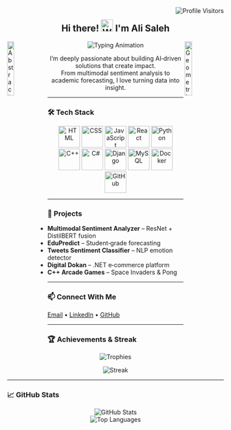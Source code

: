 <!-- Profile Visits -->
<a href="https://komarev.com/ghpvc/?username=hafizalisaleh">
  <img align="right" src="https://komarev.com/ghpvc/?username=hafizalisaleh&label=Visitors&color=0e75b6&style=flat" alt="Profile Visitors" />
</a>

<!-- Intro Message -->
<h2 align="center">
  Hi there!
  <img src="https://media.giphy.com/media/hvRJCLFzcasrR4ia7z/giphy.gif" width="28" alt="Waving Hand">
  I'm Ali Saleh
</h2>

<!-- Aesthetic Side Images -->
<img align="left"  
     src="https://images.unsplash.com/photo-1508830524289-0adcbe822b40?auto=format&fit=crop&w=300&q=80"  
     width="18%"  
     alt="Abstract pastel art" />

<img align="right" 
     src="https://images.unsplash.com/photo-1581276879432-15a6fc0b11f9?auto=format&fit=crop&w=300&q=80" 
     width="18%" 
     alt="Geometric gradient art" />

<!-- Typing Animation -->
<p align="center">
  <img src="https://readme-typing-svg.herokuapp.com?font=Poppins&duration=3000&pause=200&center=true&vCenter=true&width=435&lines=Final+Year+BS+Data+Science+Student;AI+and+ML+Developer;Multimodal+NLP+Engineer;Always+Learning+New+Tech" 
       alt="Typing Animation"/>
</p>

<!-- Bio -->
<p align="center">
  I’m deeply passionate about building AI‑driven solutions that create impact.<br>
  From multimodal sentiment analysis to academic forecasting, I love turning data into insight.
</p>

---

### 🛠️ Tech Stack
<div align="center">
  <img src="https://techstack-generator.vercel.app/html-icon.svg"   width="50" alt="HTML"/>
  <img src="https://techstack-generator.vercel.app/css-icon.svg"    width="50" alt="CSS"/>
  <img src="https://techstack-generator.vercel.app/js-icon.svg"     width="50" alt="JavaScript"/>
  <img src="https://techstack-generator.vercel.app/react-icon.svg"  width="50" alt="React"/>
  <img src="https://techstack-generator.vercel.app/python-icon.svg" width="50" alt="Python"/>
  <img src="https://techstack-generator.vercel.app/cpp-icon.svg"    width="50" alt="C++"/>
  <img src="https://techstack-generator.vercel.app/csharp-icon.svg" width="50" alt="C#"/>
  <img src="https://techstack-generator.vercel.app/django-icon.svg" width="50" alt="Django"/>
  <img src="https://techstack-generator.vercel.app/mysql-icon.svg"  width="50" alt="MySQL"/>
  <img src="https://techstack-generator.vercel.app/docker-icon.svg" width="50" alt="Docker"/>
  <img src="https://techstack-generator.vercel.app/github-icon.svg" width="50" alt="GitHub"/>
</div>

---

### 📌 Projects
- **Multimodal Sentiment Analyzer** – ResNet + DistilBERT fusion  
- **EduPredict** – Student‑grade forecasting  
- **Tweets Sentiment Classifier** – NLP emotion detector  
- **Digital Dokan** – .NET e‑commerce platform  
- **C++ Arcade Games** – Space Invaders & Pong

---

### 📫 Connect With Me
[Email](mailto:alisaleh7214@gmail.com) • [LinkedIn](https://www.linkedin.com/in/hafiz-ali-saleh-823027254) • [GitHub](https://github.com/hafizalisaleh)

---

### 🏆 Achievements & Streak

<p align="center">
  <img src="https://github-profile-trophy.vercel.app/?username=hafizalisaleh&theme=matrix&no-frame=true&row=1&column=4" alt="Trophies"/>
</p>

<p align="center">
  <img src="https://github-readme-streak-stats.herokuapp.com/?user=hafizalisaleh&theme=radical&border=7F3FBF&background=0D1117" alt="Streak"/>
</p>

---

### 📈 GitHub Stats
<p align="center">
  <img src="https://github-readme-stats.vercel.app/api?username=hafizalisaleh&show_icons=true&theme=tokyonight" alt="GitHub Stats"/><br>
  <img src="https://github-readme-stats.vercel.app/api/top-langs/?username=hafizalisaleh&layout=compact&theme=tokyonight" alt="Top Languages"/>
</p>
